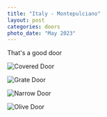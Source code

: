 ```yaml
---
title: "Italy - Montepulciano"
layout: post
categories: doors
photo_date: "May 2023"
---
```


That's a good door

![Covered Door](/doors/images/Italy_Montepulciano_covered.jpeg)

![Grate Door](/doors/images/Italy_Montepulciano_grate.JPG)

![Narrow Door](/doors/images/Italy_Montepulciano_narrow.JPG)

![Olive Door](/doors/images/Italy_Montepulciano_olives.JPG)
